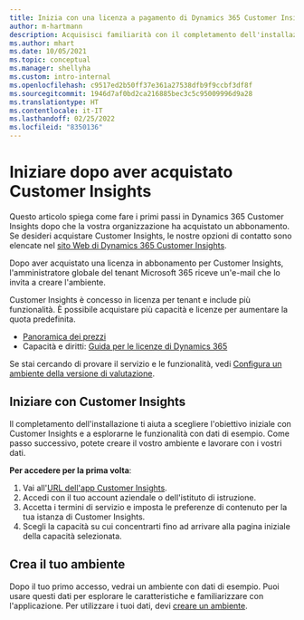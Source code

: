 ```yaml
---
title: Inizia con una licenza a pagamento di Dynamics 365 Customer Insights
author: m-hartmann
description: Acquisisci familiarità con il completamento dell'installazione in Dynamics 365 Customer Insights ed esplorane le capacità.
ms.author: mhart
ms.date: 10/05/2021
ms.topic: conceptual
ms.manager: shellyha
ms.custom: intro-internal
ms.openlocfilehash: c9517ed2b50ff37e361a27538dfb9f9ccbf3df8f
ms.sourcegitcommit: 1946d7af0bd2ca216885bec3c5c95009996d9a28
ms.translationtype: HT
ms.contentlocale: it-IT
ms.lasthandoff: 02/25/2022
ms.locfileid: "8350136"
---
```

# <a name="get-started-after-purchasing-customer-insights"></a>Iniziare dopo aver acquistato Customer Insights

Questo articolo spiega come fare i primi passi in Dynamics 365 Customer Insights dopo che la vostra organizzazione ha acquistato un abbonamento. Se desideri acquistare Customer Insights, le nostre opzioni di contatto sono elencate nel [sito Web di Dynamics 365 Customer Insights](https://dynamics.microsoft.com/ai/customer-insights/). 

Dopo aver acquistato una licenza in abbonamento per Customer Insights, l'amministratore globale del tenant Microsoft 365 riceve un'e-mail che lo invita a creare l'ambiente. 

Customer Insights è concesso in licenza per tenant e include più funzionalità. È possibile acquistare più capacità e licenze per aumentare la quota predefinita. 
- [Panoramica dei prezzi](https://dynamics.microsoft.com/ai/customer-insights/pricing/)
- Capacità e diritti: [Guida per le licenze di Dynamics 365](https://go.microsoft.com/fwlink/?LinkId=866544)

Se stai cercando di provare il servizio e le funzionalità, vedi [Configura un ambiente della versione di valutazione](trial-signup.md).

## <a name="start-with-customer-insights"></a>Iniziare con Customer Insights

Il completamento dell'installazione ti aiuta a scegliere l'obiettivo iniziale con Customer Insights e a esplorarne le funzionalità con dati di esempio. Come passo successivo, potete creare il vostro ambiente e lavorare con i vostri dati.

**Per accedere per la prima volta**:

1. Vai all'[URL dell'app Customer Insights](https://home.ci.ai.dynamics.com).
1. Accedi con il tuo account aziendale o dell'istituto di istruzione. 
1. Accetta i termini di servizio e imposta le preferenze di contenuto per la tua istanza di Customer Insights.
1. Scegli la capacità su cui concentrarti fino ad arrivare alla pagina iniziale della capacità selezionata.

## <a name="create-your-own-environment"></a>Crea il tuo ambiente

Dopo il tuo primo accesso, vedrai un ambiente con dati di esempio. Puoi usare questi dati per esplorare le caratteristiche e familiarizzare con l'applicazione. Per utilizzare i tuoi dati, devi [creare un ambiente](audience-insights/get-started-paid.md).



